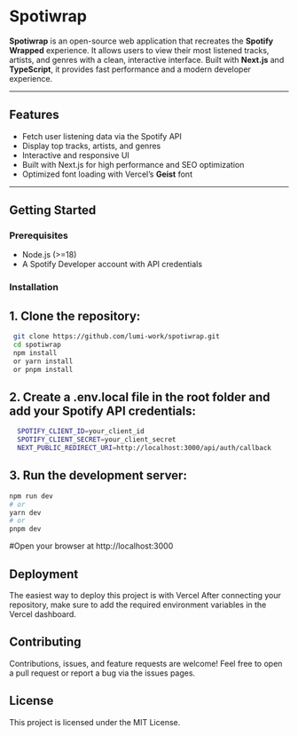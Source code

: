 # Spotiwrap

**Spotiwrap** is an open-source web application that recreates the **Spotify Wrapped** experience. It allows users to view their most listened tracks, artists, and genres with a clean, interactive interface. Built with **Next.js** and **TypeScript**, it provides fast performance and a modern developer experience.

---

## Features

- Fetch user listening data via the Spotify API
- Display top tracks, artists, and genres
- Interactive and responsive UI
- Built with Next.js for high performance and SEO optimization
- Optimized font loading with Vercel’s **Geist** font

---

## Getting Started

### Prerequisites
- Node.js (>=18)
- A Spotify Developer account with API credentials

### Installation

## 1. Clone the repository:
   ```bash
    git clone https://github.com/lumi-work/spotiwrap.git
    cd spotiwrap
    npm install
    or yarn install
    or pnpm install
 ```
## 2. Create a .env.local file in the root folder and add your Spotify API credentials:
 ```bash
   SPOTIFY_CLIENT_ID=your_client_id
   SPOTIFY_CLIENT_SECRET=your_client_secret
   NEXT_PUBLIC_REDIRECT_URI=http://localhost:3000/api/auth/callback 
 ```
## 3. Run the development server:
 ```bash
npm run dev
# or
yarn dev
# or
pnpm dev
 ```
#Open your browser at http://localhost:3000

## Deployment
The easiest way to deploy this project is with Vercel
After connecting your repository, make sure to add the required environment variables in the Vercel dashboard.

## Contributing
Contributions, issues, and feature requests are welcome!
Feel free to open a pull request or report a bug via the issues pages.

## License
This project is licensed under the MIT License.
